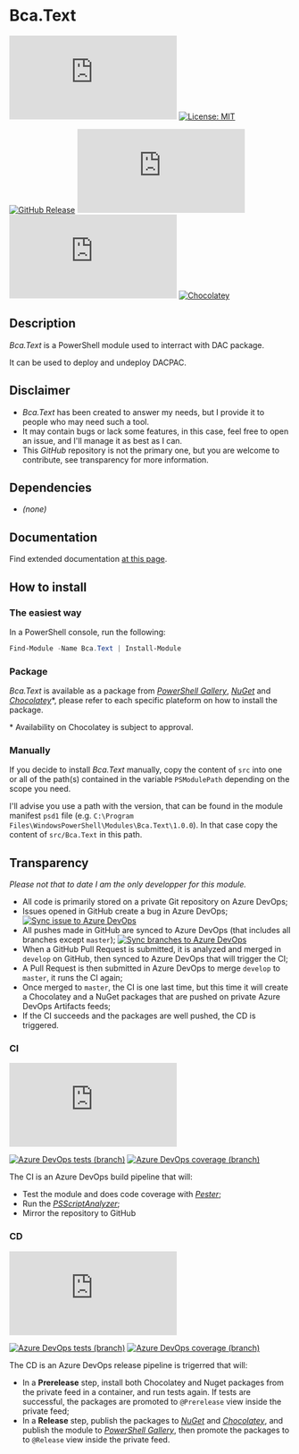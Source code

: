 # Bca.Text
![Platform](https://img.shields.io/powershellgallery/p/Bca.Text?logo=powershell&logoColor=white) [![License: MIT](https://img.shields.io/github/license/baptistecabrera/bca-text?logo=open-source-initiative&logoColor=white)](https://opensource.org/licenses/MIT)

[![GitHub Release](https://img.shields.io/github/v/tag/baptistecabrera/bca-text?logo=github&logoColor=white&label=release)](https://github.com/baptistecabrera/bca-text/releases) [![PowerShell Gallery](https://img.shields.io/powershellgallery/v/Bca.Text?color=informational&logo=powershell&logoColor=white)](https://www.powershellgallery.com/packages/Bca.Text) [![Nuget](https://img.shields.io/nuget/v/Bca.Text?color=informational&logo=nuget&logoColor=white)](https://www.nuget.org/packages/Bca.Text/) [![Chocolatey](https://img.shields.io/chocolatey/v/bca-text?color=informational&logo=chocolatey&logoColor=white)](https://chocolatey.org/packages/bca-text)

## Description

_Bca.Text_ is a PowerShell module used to interract with DAC package.

It can be used to deploy and undeploy DACPAC.

## Disclaimer

- _Bca.Text_ has been created to answer my needs, but I provide it to people who may need such a tool.
- It may contain bugs or lack some features, in this case, feel free to open an issue, and I'll manage it as best as I can.
- This _GitHub_ repository is not the primary one, but you are welcome to contribute, see transparency for more information.

## Dependencies

- _(none)_

## Documentation
Find extended documentation [at this page](doc/ReadMe.md).

## How to install

### The easiest way

In a PowerShell console, run the following:
```powershell
Find-Module -Name Bca.Text | Install-Module
```

### Package

_Bca.Text_ is available as a package from _[PowerShell Gallery](https://www.powershellgallery.com/)_, _[NuGet](https://www.nuget.org/)_ and _[Chocolatey](https://chocolatey.org/)_*, please refer to each specific plateform on how to install the package.

\* Availability on Chocolatey is subject to approval.

### Manually

If you decide to install _Bca.Text_ manually, copy the content of `src` into one or all of the path(s) contained in the variable `PSModulePath` depending on the scope you need.

I'll advise you use a path with the version, that can be found in the module manifest `psd1` file (e.g. `C:\Program Files\WindowsPowerShell\Modules\Bca.Text\1.0.0`). In that case copy the content of `src/Bca.Text` in this path.

## Transparency

_Please not that to date I am the only developper for this module._

- All code is primarily stored on a private Git repository on Azure DevOps;
- Issues opened in GitHub create a bug in Azure DevOps; [![Sync issue to Azure DevOps](https://github.com/baptistecabrera/bca-text/workflows/Sync%20issue%20to%20Azure%20DevOps/badge.svg)](https://github.com/baptistecabrera/bca-text/actions?query=workflow%3A"Sync+issue+to+Azure+DevOps")
- All pushes made in GitHub are synced to Azure DevOps (that includes all branches except `master`); [![Sync branches to Azure DevOps](https://github.com/baptistecabrera/bca-text/workflows/Sync%20branches%20to%20Azure%20DevOps/badge.svg)](https://github.com/baptistecabrera/bca-text/actions?query=workflow%3A"Sync+branches+to+Azure+DevOps")
- When a GitHub Pull Request is submitted, it is analyzed and merged in `develop` on GitHub, then synced to Azure DevOps that will trigger the CI;
- A Pull Request is then submitted in Azure DevOps to merge `develop` to `master`, it runs the CI again;
- Once merged to `master`, the CI is one last time, but this time it will create a Chocolatey and a NuGet packages that are pushed on private Azure DevOps Artifacts feeds;
- If the CI succeeds and the packages are well pushed, the CD is triggered.

### CI
[![Build Status](https://dev.azure.com/baptistecabrera/Bca/_apis/build/status/Build/Bca.Text?repoName=bca-text&branchName=master)](https://dev.azure.com/baptistecabrera/Bca/_build/latest?definitionId=30&repoName=bca-text&branchName=master)

[![Azure DevOps tests (branch)](https://img.shields.io/azure-devops/tests/baptistecabrera/Bca/30/master?logo=azure-pipelines&logoColor=white)](https://dev.azure.com/baptistecabrera/Bca/_build/latest?definitionId=30&repoName=bca-text&branchName=master) [![Azure DevOps coverage (branch)](https://img.shields.io/azure-devops/coverage/baptistecabrera/Bca/30/master?logo=azure-pipelines&logoColor=white)](https://dev.azure.com/baptistecabrera/Bca/_build/latest?definitionId=30&repoName=bca-text&branchName=master)

The CI is an Azure DevOps build pipeline that will:
- Test the module and does code coverage with _[Pester](https://pester.dev/)_;
- Run the _[PSScriptAnalyzer](https://github.com/PowerShell/PSScriptAnalyzer)_;
- Mirror the repository to GitHub

### CD
[![Build Status](https://dev.azure.com/baptistecabrera/Bca/_apis/build/status/Release/Bca.Text?repoName=bca-text&branchName=master)](https://dev.azure.com/baptistecabrera/Bca/_build/latest?definitionId=31&repoName=bca-text&branchName=master)

[![Azure DevOps tests (branch)](https://img.shields.io/azure-devops/tests/baptistecabrera/Bca/31/master?logo=azure-pipelines&logoColor=white)](https://dev.azure.com/baptistecabrera/Bca/_build/latest?definitionId=31&repoName=bca-text&branchName=master) [![Azure DevOps coverage (branch)](https://img.shields.io/azure-devops/coverage/baptistecabrera/Bca/31/master?logo=azure-pipelines&logoColor=white)](https://dev.azure.com/baptistecabrera/Bca/_build/latest?definitionId=31&repoName=bca-text&branchName=master)

The CD is an Azure DevOps release pipeline is trigerred that will:
- In a **Prerelease** step, install both Chocolatey and Nuget packages from the private feed in a container, and run tests again. If tests are successful, the packages are promoted to `@Prerelease` view inside the private feed;
- In a **Release** step, publish the packages to _[NuGet](https://www.nuget.org/)_ and _[Chocolatey](https://chocolatey.org/)_, and publish the module to _[PowerShell Gallery](https://www.powershellgallery.com/)_, then promote the packages to to `@Release` view inside the private feed.
